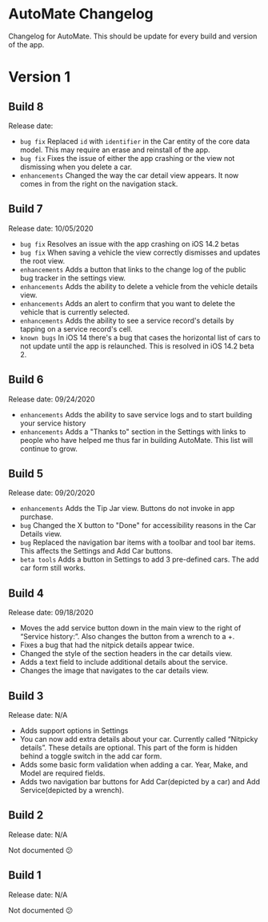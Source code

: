 # AutoMate Changelog
 
 Changelog for AutoMate. This should be update for every build and version of the app. 
 
 # Version 1

## Build 8

Release date: 

- `bug fix` Replaced `id` with `identifier` in the Car entity of the core data model. This may require an erase and reinstall of the app.
- `bug fix` Fixes the issue of either the app crashing or the view not dismissing when you delete a car. 
- `enhancements` Changed the way the car detail view appears. It now comes in from the right on the navigation stack. 

## Build 7
 
Release date: 10/05/2020
 
- `bug fix` Resolves an issue with the app crashing on iOS 14.2 betas 
- `bug fix` When saving a vehicle the view correctly dismisses and updates the root view.
- `enhancements` Adds a button that links to the change log of the public bug tracker in the settings view.
- `enhancements` Adds the ability to delete a vehicle from the vehicle details view.
- `enhancements` Adds an alert to confirm that you want to delete the vehicle that is currently selected.
- `enhancements` Adds the ability to see a service record's details by tapping on a service record's cell.
- `known bugs` In iOS 14 there's a bug that cases the horizontal list of cars to not update until the app is relaunched. This is resolved in iOS 14.2 beta 2.

## Build 6

Release date: 09/24/2020

- `enhancements` Adds the ability to save service logs and to start building your service history
- `enhancements` Adds a "Thanks to" section in the Settings with links to people who have helped me thus far in building AutoMate. This list will continue to grow.

## Build 5

Release date: 09/20/2020

- `enhancements` Adds the Tip Jar view. Buttons do not invoke in app purchase.
- `bug` Changed the X button to "Done" for accessibility reasons in the Car Details view.
- `bug` Replaced the navigation bar items with a toolbar and tool bar items. This affects the Settings and Add Car buttons.
- `beta tools` Adds a button in Settings to add 3 pre-defined cars. The add car form still works.
 
## Build 4
 
Release date: 09/18/2020
 
- Moves the add service button down in the main view to the right of “Service history:”. Also changes the button from a wrench to a +. 
- Fixes a bug that had the nitpick details appear twice.
- Changed the style of the section headers in the car details view.
- Adds a text field to include additional details about the service. 
- Changes the image that navigates to the car details view.
 
 ## Build 3
 
Release date: N/A
 
- Adds support options in Settings
- You can now add extra details about your car. Currently called “Nitpicky details”. These details are optional. This part of the form is hidden behind a toggle switch in the add car form.
- Adds some basic form validation when adding a car. Year, Make, and Model are required fields.
- Adds two navigation bar buttons for Add Car(depicted by a car) and Add Service(depicted by a wrench). 
 
## Build 2
 
Release date: N/A
 
Not documented 😕
 
## Build 1
 
Release date: N/A
 
Not documented 😕
